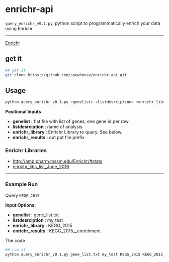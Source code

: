 # enrichr-api

`query_enrichr_v0.1.py`: python script to programmatically enrich your data using Enrichr

******

[Enrichr](http://amp.pharm.mssm.edu/Enrichr)  

## get it
```bash
## get it
git clone https://github.com/snewhouse/enrichr-api.git 
```

## Usage

```bash
python query_enrichr_v0.1.py <genelist> <listdesrciption> <enrichr_library> <enrichr_results>
```

**Positional Inputs**  
- **genelist**         : flat file with list of genes, one gene id per row
- **listdesrciption**  : name of analysis
- **enrichr_library**  : Enrichr Library to query. See below.
- **enrichr_results**  : out put file prefix

### Enrichr Libraries

- http://amp.pharm.mssm.edu/Enrichr/#stats  
- [enrichr_libs_list_June_2016](https://github.com/snewhouse/brain_gene_expression/blob/master/enrichr_api/enrichr_libs_list_June_2016.txt)  


******

### Example Run

Query `KEGG_2015`  

**Input Options:**

- **genelist**         : gene_list.txt
- **listdesrciption**  : my_test
- **enrichr_library**  : KEGG_2015
- **enrichr_results**  : KEGG_2015__enrichment

The code

```bash
## run it
python query_enrichr_v0.1.py gene_list.txt my_test KEGG_2015 KEGG_2015__enrichment
```

